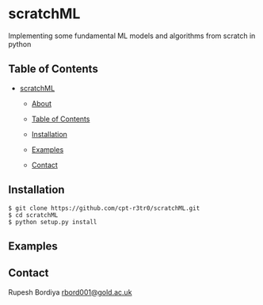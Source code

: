 # scratchML
Implementing some fundamental ML models and algorithms from scratch in python



## Table of Contents
- [scratchML](#scratchML)
  * [About](#about)
  * [Table of Contents](#table-of-contents)
  * [Installation](#installation)
  * [Examples](#examples)

  * [Contact](#contact)




## Installation
    $ git clone https://github.com/cpt-r3tr0/scratchML.git
    $ cd scratchML
    $ python setup.py install

## Examples



## Contact
Rupesh Bordiya rbord001@gold.ac.uk